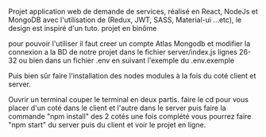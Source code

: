 Projet application web de demande de services, réalisé en React, NodeJs et MongoDB avec l'utilisation de (Redux, JWT, SASS, Material-ui ...etc), le design est inspiré d'un tuto.
projet en binôme

pour pouvoir l'utiliser il faut creer un compte Atlas Mongodb et modifier la connexion a la BD de notre projet dans le fichier server/index.js lignes 26-32 
ou bien dans un fichier .env en suivant l'exemple du .env.exemple

Puis bien sûr faire l'installation des nodes  modules à la fois du coté client et server. 

Ouvrir un terminal
couper le terminal en deux partis.
faire le cd pour vous placer d'un coté dans le client et l'autre dans le server
puis faire la commande "npm install" des 2 cotés
une fois complété vous pourrez faire "npm start" du server puis du client et voir le projet en ligne.